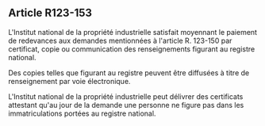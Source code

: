 Article R123-153
----
L'Institut national de la propriété industrielle satisfait moyennant le paiement
de redevances aux demandes mentionnées à l'article R. 123-150 par certificat,
copie ou communication des renseignements figurant au registre national.

Des copies telles que figurant au registre peuvent être diffusées à titre de
renseignement par voie électronique.

L'Institut national de la propriété industrielle peut délivrer des certificats
attestant qu'au jour de la demande une personne ne figure pas dans les
immatriculations portées au registre national.
